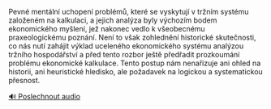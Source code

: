 
Pevné mentální uchopení problémů, které se vyskytují v tržním systému založeném na kalkulaci, a jejich analýza byly výchozím bodem ekonomického myšlení, jež nakonec vedlo k všeobecnému praxeologickému poznání. Není to však zohlednění historické skutečnosti, co nás nutí zahájit výklad uceleného ekonomického systému analýzou tržního hospodářství a před tento rozbor ještě předřadit prozkoumání problému ekonomické kalkulace. Tento postup nám nenařizuje ani ohled na historii, ani heuristické hledisko, ale požadavek na logickou a systematickou přesnost.

[🔊 Poslechnout audio](/data/7-paragraphs/audio/chapter_42/para_007-Pevn-mentln-uchopen-problm-kter-se-vyskytu.mp3)
